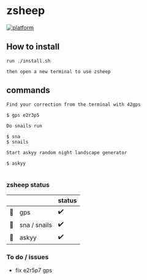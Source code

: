 # zsheep

[![platform](https://img.shields.io/badge/platform-linux%20macos-blue)]()

<!---
:warning: zsheep is under maintenance baaa everything can blaaw up :warning:
-->

## How to install

```
run ./install.sh

then open a new terminal to use zsheep
```

## commands

```
Find your correction from the terminal with 42gps

$ gps e2r3p5
```

```
Do snails run

$ sna
$ snails
```

```
Start askyy random night landscape generator

$ askyy
```

#

### zsheep status

| | | status |
|-|-|-|
| :compass:   | gps          | :heavy_check_mark: |
| :snail:     | sna / snails | :heavy_check_mark: |
| :milky_way: | askyy        | :heavy_check_mark: |

### To do / issues

- fix e2r5p7 gps
